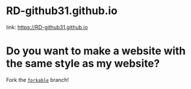 # RD-github31.github.io
link: https://RD-github31.github.io
# Do you want to make a website with the same style as my website?
Fork the [`forkable`](https://github.com/RD-github31/rd-github31.github.io/tree/forkable) branch!
